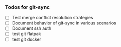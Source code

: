 ### Todos for git-sync


- [ ] Test merge conflict resolution strategies
- [ ] Document behavior of git-sync in various scenarios
- [ ] Document ssh auth
- [ ] test git flatpak
- [ ] test git docker